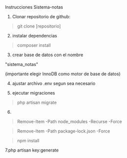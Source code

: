 Instrucciones Sistema-notas

1. Clonar repositorio de github:

>git clone [repositorio]

2. instalar dependencias

>composer install

3. crear base de datos con el nombre

"sistema_notas"

(importante elegir InnoDB como motor de base de datos)

4. ajustar archivo .env segun sea necesario

5. ejecutar migraciones

>php artisan migrate

6.

> Remove-Item -Path node_modules -Recurse -Force

> Remove-Item -Path package-lock.json -Force

> npm install

7.php artisan key:generate

